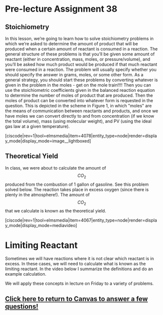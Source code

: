 <div style="float:right;margin:auto"><ebook-button title="Stoichiometry" link="https://genchem.science.psu.edu/15-4-stoichiometry"></ebook-button></div>

# Pre-lecture Assignment 38

## Stoichiometry

In this lesson, we’re going to learn how to solve stoichiometry problems in which we’re asked to determine the amount of product that will be produced when a certain amount of reactant is consumed in a reaction. The general structure of these problems is that you’ll be given some amount of reactant (either in concentration, mass, moles, or pressure/volume), and you’ll be asked how much product would be produced if that much reactant were consumed in a reaction. The problem will usually specify whether you should specify the answer in grams, moles, or some other form. As a general strategy, you should start these problems by converting whatever is given in the problem in the moles - get on the mole train!!!! Then you can use the stoichiometric coefficients given in the balanced reaction equation to determine the number of moles of product that are produced. Then the moles of product can be converted into whatever form is requested in the question. This is depicted in the scheme in Figure 1, in which "moles" are the means of communication between reactants and products, and once we have moles we can convert directly to and from concentration (if we know the total volume), mass (using molecular weight), and PV (using the ideal gas law at a given temperature).

[ciscode|rev=1|tool=elmsmedia|item=4078|entity_type=node|render=display_mode|display_mode=image__lightboxed]

## Theoretical Yield

In class, we were about to calculate the amount of $$CO_2$$ produced from the combustion of 1 gallon of gasoline.  See this problem solved below.  The reaction takes place in excess oxygen (since there is plenty in the atmosphere!).  The amount of $$CO_2$$ that we calculate is known as the theoretical yield.

[ciscode|rev=1|tool=elmsmedia|item=4067|entity_type=node|render=display_mode|display_mode=mediavideo]

# Limiting Reactant

Sometimes we will have reactions where it is not clear which reactant is in excess. In these cases, we will need to calculate what is known as the limiting reactant.  In the video below I summarize the definitions and do an example calculation.


We will apply these concepts in lecture on Friday to a variety of problems.


## [Click here to return to Canvas to answer a few questions!](https://psu.instructure.com/courses/1881362/quizzes/3340353)




